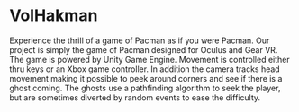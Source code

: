 # VolHakman

Experience the thrill of a game of Pacman as if you were Pacman. Our project is simply the game of Pacman designed for Oculus and Gear VR. The game is powered by Unity Game Engine. Movement is controlled either thru keys or an Xbox game controller. In addition the camera tracks head movement making it possible to peek around corners and see if there is a ghost coming. The ghosts use a pathfinding algorithm to seek the player, but are sometimes diverted by random events to ease the difficulty.
